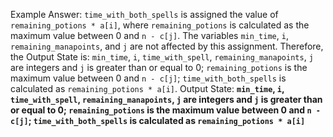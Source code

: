 Example Answer:
`time_with_both_spells` is assigned the value of `remaining_potions * a[i]`, where `remaining_potions` is calculated as the maximum value between 0 and `n - c[j]`. The variables `min_time`, `i`, `remaining_manapoints`, and `j` are not affected by this assignment. Therefore, the Output State is: `min_time`, `i`, `time_with_spell`, `remaining_manapoints`, `j` are integers and `j` is greater than or equal to 0; `remaining_potions` is the maximum value between 0 and `n - c[j]`; `time_with_both_spells` is calculated as `remaining_potions * a[i]`.
Output State: **`min_time`, `i`, `time_with_spell`, `remaining_manapoints`, `j` are integers and `j` is greater than or equal to 0; `remaining_potions` is the maximum value between 0 and `n - c[j]`; `time_with_both_spells` is calculated as `remaining_potions * a[i]`**